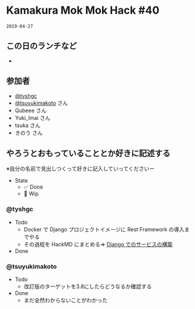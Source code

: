 # Kamakura Mok Mok Hack #40

`2019-04-27`

## この日のランチなど

- []()

## 参加者

- [@tyshgc](http://twitter.com/tyshgc)
- [@tsuyukimakoto](https://twitter.com/everes) さん
- Qubeee さん
- Yuki_Imai さん
- tsuka さん
- きのう さん

## やろうとおもっていることとか好きに記述する

※自分の名前で見出しつくって好きに記入していってくださいー

- State
  - ✅ Done
  - 🚧 Wip

### @tyshgc

- Todo
  - Docker で Django プロジェクトイメージに Rest Framework の導入までやる
  - その過程を HackMD にまとめる=> [Django でのサービスの構築](https://hackmd.io/s/Sk4z7_DIV)
- Done

### @tsuyukimakoto

- Todo
  - 改訂版のターゲットを3.8にしたらどうなるか確認する
- Done
  - まだ全然わからないことがわかった
